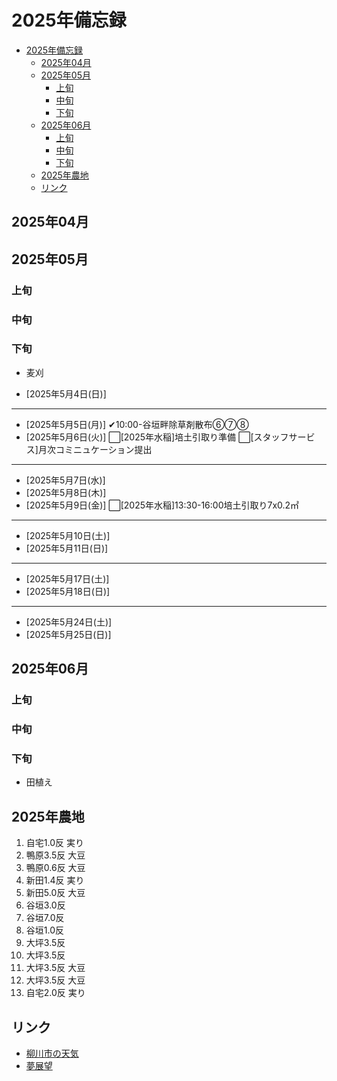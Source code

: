 # 2025年備忘録
- [2025年備忘録](#2025年備忘録)
  - [2025年04月](#2025年04月)
  - [2025年05月](#2025年05月)
    - [上旬](#上旬)
    - [中旬](#中旬)
    - [下旬](#下旬)
  - [2025年06月](#2025年06月)
    - [上旬](#上旬-1)
    - [中旬](#中旬-1)
    - [下旬](#下旬-1)
  - [2025年農地](#2025年農地)
  - [リンク](#リンク)

## 2025年04月


## 2025年05月
### 上旬
### 中旬
### 下旬
- 麦刈


- [2025年5月4日(日)]  

---
- [2025年5月5日(月)] ✔︎10:00-谷垣畔除草剤散布⑥⑦⑧
- [2025年5月6日(火)] ⬜︎[2025年水稲]培土引取り準備 ⬜︎[スタッフサービス]月次コミニュケーション提出 
---
- [2025年5月7日(水)]  
- [2025年5月8日(木)]  
- [2025年5月9日(金)] ⬜︎[2025年水稲]13:30-16:00培土引取り7x0.2㎡

---
- [2025年5月10日(土)]  
- [2025年5月11日(日)]
---
- [2025年5月17日(土)]  
- [2025年5月18日(日)]
---
- [2025年5月24日(土)]  
- [2025年5月25日(日)]

## 2025年06月
### 上旬
### 中旬
### 下旬
- 田植え



## 2025年農地
1.  自宅1.0反 実り
2.  鴨原3.5反 大豆
3.  鴨原0.6反 大豆
4.  新田1.4反 実り
5.  新田5.0反 大豆
6.  谷垣3.0反
7.  谷垣7.0反
8.  谷垣1.0反
9.  大坪3.5反
10. 大坪3.5反 
11. 大坪3.5反 大豆
12. 大坪3.5反 大豆
13. 自宅2.0反 実り


## リンク
- [柳川市の天気](https://tenki.jp/forecast/9/43/8240/40207/10days.html)
- [夢展望](https://dreamvs.jp/pages/brand_dearmylove_)
